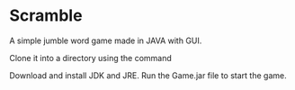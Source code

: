 # Scramble
A simple jumble word game made in JAVA with GUI.


Clone it into a directory using the command


Download and install JDK and JRE.
Run the Game.jar file to start the game.
